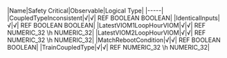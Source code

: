 ﻿

|Name|Safety Critical|Observable|Logical Type|
|-----|
|CoupledTypeInconsistent|√|√| REF BOOLEAN BOOLEAN|
|IdenticalInputs|√|√| REF BOOLEAN BOOLEAN|
|LatestVIOM1LoopHourVIOM|√|√| REF NUMERIC_32 \h NUMERIC_32|
|LatestVIOM2LoopHourVIOM|√|√| REF NUMERIC_32 \h NUMERIC_32|
|MatchRebootCondition|√|√| REF BOOLEAN BOOLEAN|
|TrainCoupledType|√|√| REF NUMERIC_32 \h NUMERIC_32|

